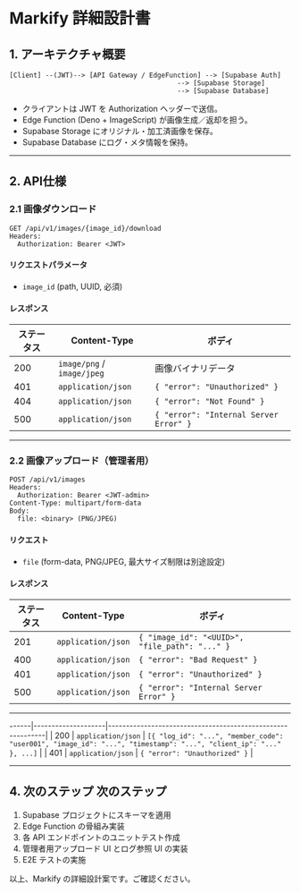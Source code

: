 # Markify 詳細設計書

## 1. アーキテクチャ概要

```
[Client] --(JWT)--> [API Gateway / EdgeFunction] --> [Supabase Auth]
                                          --> [Supabase Storage]
                                          --> [Supabase Database]
```
- クライアントは JWT を Authorization ヘッダーで送信。
- Edge Function (Deno + ImageScript) が画像生成／返却を担う。
- Supabase Storage にオリジナル・加工済画像を保存。
- Supabase Database にログ・メタ情報を保持。

---

## 2. API仕様

### 2.1 画像ダウンロード

```
GET /api/v1/images/{image_id}/download
Headers:
  Authorization: Bearer <JWT>
```  
#### リクエストパラメータ
- `image_id` (path, UUID, 必須)

#### レスポンス
| ステータス | Content-Type         | ボディ                                |
|---------|----------------------|--------------------------------------|
| 200     | `image/png` / `image/jpeg` | 画像バイナリデータ                     |
| 401     | `application/json`   | `{ "error": "Unauthorized" }`      |
| 404     | `application/json`   | `{ "error": "Not Found" }`         |
| 500     | `application/json`   | `{ "error": "Internal Server Error" }` |

---

### 2.2 画像アップロード（管理者用）

```
POST /api/v1/images
Headers:
  Authorization: Bearer <JWT-admin>
Content-Type: multipart/form-data
Body:
  file: <binary> (PNG/JPEG)
```  
#### リクエスト
- `file` (form-data, PNG/JPEG, 最大サイズ制限は別途設定)

#### レスポンス
| ステータス | Content-Type       | ボディ                                |
|---------|--------------------|--------------------------------------|
| 201     | `application/json` | `{ "image_id": "<UUID>", "file_path": "..." }` |
| 400     | `application/json` | `{ "error": "Bad Request" }`      |
| 401     | `application/json` | `{ "error": "Unauthorized" }`      |
| 500     | `application/json` | `{ "error": "Internal Server Error" }` |

---

------|--------------------|------------------------------------------------------------|
| 200     | `application/json` | `[{ "log_id": "...", "member_code": "user001", "image_id": "...", "timestamp": "...", "client_ip": "..." }, ...]` |
| 401     | `application/json` | `{ "error": "Unauthorized" }`                            |

---

## 4. 次のステップ 次のステップ
1. Supabase プロジェクトにスキーマを適用  
2. Edge Function の骨組み実装  
3. 各 API エンドポイントのユニットテスト作成  
4. 管理者用アップロード UI とログ参照 UI の実装  
5. E2E テストの実施  

以上、Markify の詳細設計案です。ご確認ください。

